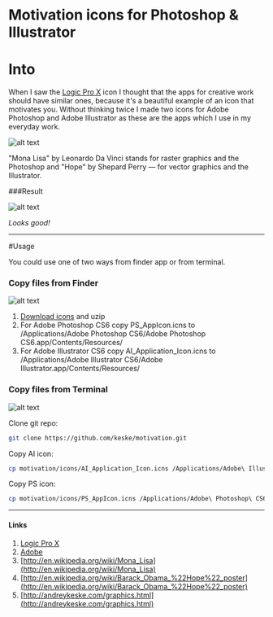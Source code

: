 Motivation icons for Photoshop & Illustrator
============================================

# Into

When I saw the [Logic Pro X](http://www.apple.com/ru/logic-pro/) icon I thought that the apps for creative work should have similar ones, 
because it's a beautiful example of an icon that motivates you. Without thinking twice I made two icons for Adobe Photoshop 
and Adobe Illustrator as these are the apps which I use in my everyday work. 

![alt text](https://raw.github.com/keske/motivation/master/img/magic.png "Magic")

"Mona Lisa" by Leonardo Da Vinci stands for raster graphics and the Photoshop and "Hope" by Shepard Perry — for vector graphics and the Illustrator.

###Result

![alt text](https://raw.github.com/keske/motivation/master/img/result.png "Result")

_Looks good!_

---

#Usage

You could use one of two ways from finder app or from terminal.

### Copy files from Finder

![alt text](https://raw.github.com/keske/motivation/master/img/finder.png "Finder")

1. [Download icons](https://github.com/keske/motivation/archive/master.zip) and uzip
2. For Adobe Photoshop CS6 copy PS_AppIcon.icns to /Applications/Adobe Photoshop CS6/Adobe Photoshop CS6.app/Contents/Resources/
3. For Adobe Illustrator CS6 copy AI_Application_Icon.icns to /Applications/Adobe Illustrator CS6/Adobe Illustrator.app/Contents/Resources/

### Copy files from Terminal

![alt text](https://raw.github.com/keske/motivation/master/img/terminal.png "Terminal")

Clone git repo:
```bash
git clone https://github.com/keske/motivation.git
```

Copy AI icon:
```bash
cp motivation/icons/AI_Application_Icon.icns /Applications/Adobe\ Illustrator\ CS6/Adobe\ Illustrator.app/Contents/Resources
```

Copy PS icon:
```bash
cp motivation/icons/PS_AppIcon.icns /Applications/Adobe\ Photoshop\ CS6/Adobe\ Photoshop\ CS6.app/Contents/Resources 
```

----

#### Links

1. [Logic Pro X](http://www.apple.com/ru/logic-pro/)
2. [Adobe](http://www.adobe.com/) 
3. [http://en.wikipedia.org/wiki/Mona_Lisa](http://en.wikipedia.org/wiki/Mona_Lisa)
4. [http://en.wikipedia.org/wiki/Barack_Obama_%22Hope%22_poster](http://en.wikipedia.org/wiki/Barack_Obama_%22Hope%22_poster)
5. [http://andreykeske.com/graphics.html](http://andreykeske.com/graphics.html)